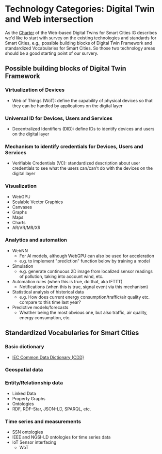 # Technology Categories: Digital Twin and Web intersection

As the [Charter](https://www.w3.org/2024/06/smart-cities/) of the Web-based Digital Twins for Smart Cities IG describes we'd like to start with survey on the existing technologies and standards for Smart Cities, e.g., possible building blocks of Digital Twin Framework and standardized Vocabularies for Smart Cities. So those two technology areas should be a good starting point of our survery.

## Possible building blocks of Digital Twin Framework

### Virtualization of Devices
- Web of Things (WoT): define the capability of physical devices so that they can be handled by applications on the digital layer

### Universal ID for Devices, Users and Services
- Decentralized Identifiers (DID): define IDs to identify devices and users on the digital layer

### Mechanism to identify credentials for Devices, Users and Services 
- Verifiable Credentials (VC): standardized description about user credentials to see what the users can/can't do with the devices on the digital layer

### Visualization
- WebGPU
- Scalable Vector Graphics
- Canvases
- Graphs
- Maps
- Charts
- AR/VR/MR/XR

### Analytics and automation
- WebNN
    - For AI models, although WebGPU can also be used for acceleration
    - e.g. to implement "prediction" function below by training a model
- Simulation
    - e.g. generate continuous 2D image from localized sensor readings of pollution, taking into account wind, etc.
- Automation rules (when this is true, do that, aka IFTTT)
    - Notifications (when this is true, signal event via this mechanism)
- Statistical analysis of historical data
    - e.g. How does current energy consumption/traffic/air quality etc. compare to this time last year?
- Predictive models/forecasts
   - Weather being the most obvious one, but also traffic, air quality, energy consumption, etc.

## Standardized Vocabularies for Smart Cities

### Basic dictionary
- [IEC Common Data Dictionary (CDD)](https://tc3.iec.ch/tc-activity/common-data-dictionary-cdd/)

### Geospatial data

### Entity/Relationship data
- Linked Data
- Property Graphs
- Ontologies
- RDF, RDF-Star, JSON-LD, SPARQL, etc.

### Time series and measurements
- SSN ontologies
- IEEE and NGSI-LD ontologies for time series data
- IoT Sensor interfacing
    - WoT



